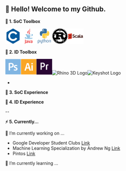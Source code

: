 ## 👋 Hello! Welcome to my Github.

<!--
**hoosong0235/hoosong0235** is a ✨ _special_ ✨ repository because its `README.md` (this file) appears on your GitHub profile.

Here are some ideas to get you started:

- 🔭 I’m currently working on ...
- 🌱 I’m currently learning ...
- 👯 I’m looking to collaborate on ...
- 🤔 I’m looking for help with ...
- 💬 Ask me about ...
- 📫 How to reach me: ...
- 😄 Pronouns: ...
- ⚡ Fun fact: ...
-->

**🧰 1. SoC Toolbox**

<img src="https://github.com/devicons/devicon/blob/master/icons/c/c-plain.svg" alt="C Logo" width="50" height="50"/><img src="https://github.com/devicons/devicon/blob/master/icons/java/java-original-wordmark.svg" alt="Java Logo" width="50" height="50"/><img src="https://github.com/devicons/devicon/blob/master/icons/python/python-original-wordmark.svg" alt="Python Logo" width="50" height="50"/><img src="https://github.com/devicons/devicon/blob/master/icons/rust/rust-plain.svg" alt="Rust Logo" width="50" height="50"/><img src="https://github.com/devicons/devicon/blob/master/icons/scala/scala-original-wordmark.svg" alt="Scala Logo" width="50" height="50"/>

**🧰 2. ID Toolbox**

<img src="https://github.com/devicons/devicon/blob/master/icons/photoshop/photoshop-plain.svg" alt="Photoshop Logo" width="50" height="50"/><img src="https://github.com/devicons/devicon/blob/master/icons/illustrator/illustrator-plain.svg" alt="Illustrator Logo" width="50" height="50"/><img src="https://github.com/devicons/devicon/blob/master/icons/premierepro/premierepro-plain.svg" alt="Premiere Pro" width="50" height="50"/><img src="https://upload.wikimedia.org/wikipedia/en/thumb/d/d0/Rhinoceros3d-logo.png/180px-Rhinoceros3d-logo.png" alt="Rhino 3D Logo" width="50" height="50"/><img src="https://www.keyshot.com/wp-content/uploads/2018/10/keyshot-icon-256.png" alt="Keyshot Logo" width="50" height="50"/>

-

**📘 3. SoC Experience**

**📘 4. ID Experience**

--

**⚡ 5. Currently...**

🔭 I’m currently working on ...
- Google Developer Student Clubs [Link](https://gdsc-kaist.notion.site/)
- Machine Learning Specialization by Andrew Ng [Link](https://www.coursera.org/specializations/machine-learning-introduction?utm_medium=sem&utm_source=gg&utm_campaign=B2C_GLOBAL_machine-learning-introduction_stanford_FTCOF_specializations_ROW&campaignid=2070742271&adgroupid=80109820241&device=c&keyword=machine%20learning%20mooc&matchtype=b&network=g&devicemodel=&adposition=&creativeid=606803632021&hide_mobile_promo&gclid=Cj0KCQiAwJWdBhCYARIsAJc4idBH4nED1sKpsra8WIKCBOxqvqok8RRTvFba2CcSJEiAP3tesm5jB-MaAj5TEALw_wcB)
- Pintos [Link](https://web.stanford.edu/class/cs140/projects/pintos/pintos.html)

🌱 I’m currently learning ...
